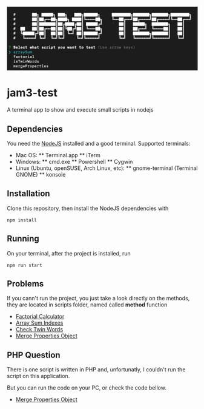 ![Jam3 Test Terminal](https://github.com/OnionHead/jam3-test/blob/main/assets/git-banner.png?raw=true "Jam3 Test Terminal")

# jam3-test
A terminal app to show and execute small scripts in nodejs

## Dependencies
You need the [NodeJS](https://nodejs.org/en/) installed and a good terminal.
Supported terminals:

* Mac OS:
** Terminal.app
** iTerm
* Windows:
** cmd.exe
** Powershell
** Cygwin
* Linux (Ubuntu, openSUSE, Arch Linux, etc):
** gnome-terminal (Terminal GNOME)
** konsole

## Installation
Clone this repository, then install the NodeJS dependencies with
```
npm install
```

## Running
On your terminal, after the project is installed, run
```
npm run start
```

## Problems
If you cann't run the project, you just take a look directly on the methods, 
they are located in scripts folder, named called **method** function
* [Factorial Calculator](https://github.com/OnionHead/jam3-test/blob/main/scritps/factorial.js)
* [Array Sum Indexes](https://github.com/OnionHead/jam3-test/blob/main/scritps/arraySum.js)
* [Check Twin Words](https://github.com/OnionHead/jam3-test/blob/main/scritps/isTwinWords.js)
* [Merge Properties Object](https://github.com/OnionHead/jam3-test/blob/main/scritps/mergeProperties.js)

## PHP Question
There is one script is written in PHP and, unfortunatly, I couldn't run the script on this application.

But you can run the code on your PC, or check the code bellow.
* [Merge Properties Object](https://github.com/OnionHead/jam3-test/blob/main/scritps/arraySum.php)